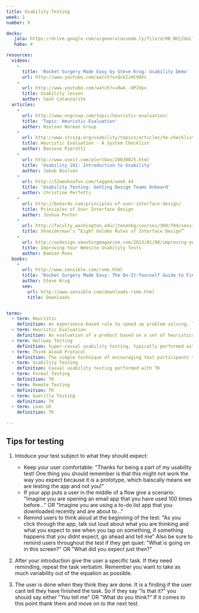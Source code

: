 ```yaml
---
title: Usability Testing
week: 1
number: 9

decks:
   jala: https://drive.google.com/a/generalassemb.ly/file/d/0B_NUjZdoLlXDRHRiODVCT1FHcHc/view?usp=sharing
   haba: #

resources:
  videos:
    -
      title: 'Rocket Surgery Made Easy by Steve Krug: Usability Demo'
      url: http://www.youtube.com/watch?v=QckIzHC99Xc
    -
      url: http://www.youtube.com/watch?v=0wA_-0PJVps
      title: Usability lesson
      author: Sash Catanzarite
  articles:
    -
      url: http://www.nngroup.com/topic/heuristic-evaluation/
      title: 'Topic: Heuristic Evaluation'
      author: Nielsen Norman Group
    -
      url: http://www.stcsig.org/usability/topics/articles/he-checklist.html
      title: Heuristic Evaluation - A System Checklist
      author: Deniese Pierotti
    -
      url: http://www.useit.com/alertbox/20030825.html
      title: 'Usability 101: Introduction to Usability'
      author: Jakob Nielsen
    -
      url: http://52weeksofux.com/tagged/week_44
      title: 'Usability Testing: Getting Design Teams Onboard'
      author: Christine Perfetti
    -
      url: http://bokardo.com/principles-of-user-interface-design/
      title: Principles of User Interface Design
      author: Joshua Porter
    -
      url: http://faculty.washington.edu/jtenenbg/courses/360/f04/sessions/schneidermanGoldenRules.html
      title: Shneiderman’s “Eight Golden Rules of Interface Design”
    -
      url: http://uxdesign.smashingmagazine.com/2013/01/08/improving-your-website-usability-tests/
      title: Improving Your Website Usability Tests
      author: Damian Rees
  books:
    -
      url: http://www.sensible.com/rsme.html
      title: 'Rocket Surgery Made Easy: The Do-It-Yourself Guide to Finding and Fixing Usability Problems'
      author: Steve Krug
      see:
        url: http://www.sensible.com/downloads-rsme.html
        title: Downloads


terms:
  - term: Heuristic
    definition: An experience-based rule to speed up problem solving, learning, or discovery.
  - term: Heuristic Evaluation
    definition: An evaluation of a product based on a set of heuristics.
  - term: Hallway Testing
    definition: Super-casual usability testing, typically performed with colleagues and in the hallway.
  - term: Think Aloud Protocol
    definition: The simple technique of encouraging test participants to think out loud when using a product.
  - term: Usability Testing
    definition: Casual usability testing performed with TK
  - term: Formal Testing
    definition: TK
  - term: Remote Testing
    definition: TK
  - term: Guerilla Testing
    definition: TK
  - term: Lean UX
    definition: TK

---
```


## Tips for testing

1. Intoduce your test subject to what they should expect:
    * Keep your user comfortable: "Thanks for being a part of my usability test! One thing you should remember is that this might not work the way you expect because it is a prototype, which baiscally means we are testing the app and not you!"
    * If your app puts a user in the middle of a flow give a scenario: "Imagine you are opening an email app that you have used 100 times before..." OR "Imagine you are using a to-do list app that you downloaded recently and are about to..."
    * Remind users to think aloud at the beginning of the test: "As you click through the app, talk out loud about what you are thinking and what you expect to see when you tap on something, if something happens that you didnt expect, go ahead and tell me" Also be sure to remind users throughout the test if they get quiet: "What is going on in this screen?" OR "What did you expect just then?"

2. After your introduction give the user a specific task. If they need reminding, repeat the task verbatim. Remember you want to take as much variability out of the equation as possible.

3. The user is done when they think they are done. It is a finding if the user cant tell they have finished the task. So if they say "Is that it?" you should say either "You tell me" OR "What do you think?" If it comes to this point thank them and move on to the next test. 

